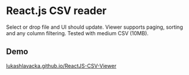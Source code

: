 # React.js CSV reader

Select or drop file and UI should update. Viewer supports paging, sorting and any column filtering. Tested with medium CSV (10MB).

## Demo

[lukashlavacka.github.io/ReactJS-CSV-Viewer](//lukashlavacka.github.io/ReactJS-CSV-Viewer)
